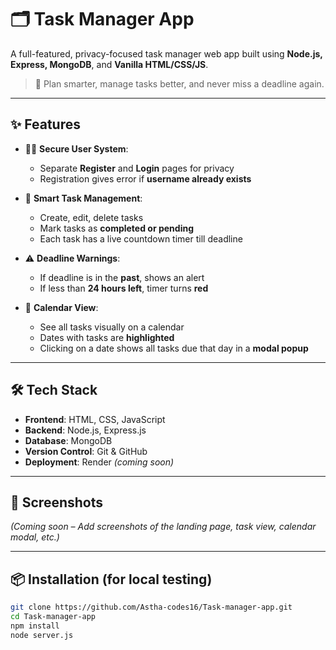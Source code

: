 # 🗂️ Task Manager App

A full-featured, privacy-focused task manager web app built using **Node.js, Express, MongoDB**, and **Vanilla HTML/CSS/JS**.

> 🚀 Plan smarter, manage tasks better, and never miss a deadline again.

---

## ✨ Features

- 🧑‍💻 **Secure User System**:  
  - Separate **Register** and **Login** pages for privacy 
  - Registration gives error if **username already exists**

- 📝 **Smart Task Management**:  
  - Create, edit, delete tasks  
  - Mark tasks as **completed or pending**  
  - Each task has a live countdown timer till deadline

- ⚠️ **Deadline Warnings**:  
  - If deadline is in the **past**, shows an alert  
  - If less than **24 hours left**, timer turns **red**

- 📅 **Calendar View**:  
  - See all tasks visually on a calendar  
  - Dates with tasks are **highlighted**  
  - Clicking on a date shows all tasks due that day in a **modal popup**

---

## 🛠️ Tech Stack

- **Frontend**: HTML, CSS, JavaScript  
- **Backend**: Node.js, Express.js  
- **Database**: MongoDB  
- **Version Control**: Git & GitHub  
- **Deployment**: Render *(coming soon)*

---

## 📸 Screenshots

*(Coming soon – Add screenshots of the landing page, task view, calendar modal, etc.)*

---

## 📦 Installation (for local testing)

```bash
git clone https://github.com/Astha-codes16/Task-manager-app.git
cd Task-manager-app
npm install
node server.js
